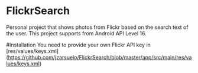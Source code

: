# FlickrSearch
Personal project that shows photos from Flickr based on the search text of 
the user. This project supports from Android API Level 16. 

#Installation
You need to provide your own Flickr API key in [res/values/keys.xml] (https://github.com/jzarsuelo/FlickrSearch/blob/master/app/src/main/res/values/keys.xml)